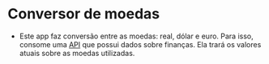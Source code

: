 # Conversor de moedas
 - Este app faz conversão entre as moedas: real, dólar e euro. Para isso, consome uma [API](https://console.hgbrasil.com/) que possui dados sobre finanças. Ela trará os valores atuais sobre as moedas utilizadas.
    
